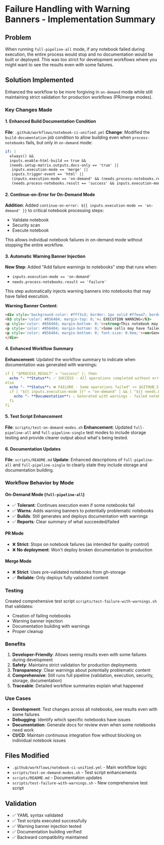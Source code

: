 # Failure Handling with Warning Banners - Implementation Summary

## Problem
When running `full-pipeline-all` mode, if any notebook failed during execution, the entire process would stop and no documentation would be built or deployed. This was too strict for development workflows where you might want to see the results even with some failures.

## Solution Implemented
Enhanced the workflow to be more forgiving in `on-demand` mode while still maintaining strict validation for production workflows (PR/merge modes).

### Key Changes Made

#### 1. Enhanced Build Documentation Condition
**File**: `.github/workflows/notebook-ci-unified.yml`
**Change**: Modified the `build-documentation` job condition to allow building even when `process-notebooks` fails, but only in `on-demand` mode:

```yaml
if: |
  always() && 
  inputs.enable-html-build == true &&
  (needs.setup-matrix.outputs.docs-only == 'true' || 
   inputs.execution-mode == 'merge' ||
   inputs.trigger-event == 'html' ||
   (inputs.execution-mode == 'on-demand' && (needs.process-notebooks.result == 'success' || needs.process-notebooks.result == 'failure')) ||
   (needs.process-notebooks.result == 'success' && inputs.execution-mode != 'merge'))
```

#### 2. Continue-on-Error for On-Demand Mode
**Addition**: Added `continue-on-error: ${{ inputs.execution-mode == 'on-demand' }}` to critical notebook processing steps:
- Validate notebook
- Security scan  
- Execute notebook

This allows individual notebook failures in on-demand mode without stopping the entire workflow.

#### 3. Automatic Warning Banner Injection
**New Step**: Added "Add failure warnings to notebooks" step that runs when:
- `inputs.execution-mode == 'on-demand'` 
- `needs.process-notebooks.result == 'failure'`

This step automatically injects warning banners into notebooks that may have failed execution.

**Warning Banner Content**:
```html
<div style='background-color: #fff3cd; border: 1px solid #ffeaa7; border-radius: 4px; padding: 15px; margin: 10px 0; border-left: 4px solid #f39c12;'>
<h3 style='color: #856404; margin-top: 0;'>⚠️ EXECUTION WARNING</h3>
<p style='color: #856404; margin-bottom: 0;'><strong>This notebook may not execute properly in the current environment.</strong></p>
<p style='color: #856404; margin-bottom: 0;'>Some cells may have failed during automated testing. Please review the notebook content and test manually before use.</p>
<p style='color: #856404; margin-bottom: 0; font-size: 0.9em;'><em>Generated during CI/CD pipeline - some outputs may be incomplete or missing.</em></p>
</div>
```

#### 4. Enhanced Workflow Summary
**Enhancement**: Updated the workflow summary to indicate when documentation was generated with warnings:

```yaml
if [ "$PROCESS_RESULT" = "success" ]; then
  echo "- **Status**: ✅ SUCCESS - All operations completed without errors" >> $GITHUB_STEP_SUMMARY
else
  echo "- **Status**: ❌ FAILURE - Some operations failed" >> $GITHUB_STEP_SUMMARY
  if [ "${{ inputs.execution-mode }}" = "on-demand" ] && [ "${{ needs.build-documentation.result }}" = "success" ]; then
    echo "- **Documentation**: ⚠️ Generated with warnings - failed notebooks marked with execution warnings" >> $GITHUB_STEP_SUMMARY
  fi
fi
```

#### 5. Test Script Enhancement
**File**: `scripts/test-on-demand-modes.sh`
**Enhancement**: Updated `full-pipeline-all` and `full-pipeline-single` test modes to include storage testing and provide clearer output about what's being tested.

#### 6. Documentation Updates
**File**: `scripts/README.md`
**Update**: Enhanced descriptions of `full-pipeline-all` and `full-pipeline-single` to clearly state they include storage and documentation building.

### Workflow Behavior by Mode

#### On-Demand Mode (`full-pipeline-all`)
- ✅ **Tolerant**: Continues execution even if some notebooks fail
- ✅ **Warns**: Adds warning banners to potentially problematic notebooks  
- ✅ **Builds**: Still generates and deploys documentation with warnings
- ✅ **Reports**: Clear summary of what succeeded/failed

#### PR Mode
- ❌ **Strict**: Stops on notebook failures (as intended for quality control)
- ❌ **No deployment**: Won't deploy broken documentation to production

#### Merge Mode  
- ❌ **Strict**: Uses pre-validated notebooks from gh-storage
- ✅ **Reliable**: Only deploys fully validated content

### Testing
Created comprehensive test script `scripts/test-failure-with-warnings.sh` that validates:
- Creation of failing notebooks
- Warning banner injection
- Documentation building with warnings
- Proper cleanup

### Benefits
1. **Developer-Friendly**: Allows seeing results even with some failures during development
2. **Safety**: Maintains strict validation for production deployments
3. **Transparency**: Clear warnings about potentially problematic content
4. **Comprehensive**: Still runs full pipeline (validation, execution, security, storage, documentation)
5. **Traceable**: Detailed workflow summaries explain what happened

### Use Cases
- **Development**: Test changes across all notebooks, see results even with some failures
- **Debugging**: Identify which specific notebooks have issues
- **Documentation**: Generate docs for review even when some notebooks need work
- **CI/CD**: Maintain continuous integration flow without blocking on individual notebook issues

## Files Modified
- `.github/workflows/notebook-ci-unified.yml` - Main workflow logic
- `scripts/test-on-demand-modes.sh` - Test script enhancements  
- `scripts/README.md` - Documentation updates
- `scripts/test-failure-with-warnings.sh` - New comprehensive test script

## Validation
- ✅ YAML syntax validated
- ✅ Test scripts executed successfully
- ✅ Warning banner injection tested
- ✅ Documentation building verified
- ✅ Backward compatibility maintained
